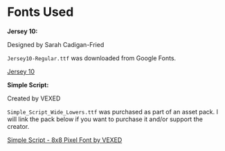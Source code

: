 # Fonts Used

**Jersey 10:**

Designed by Sarah Cadigan-Fried

`Jersey10-Regular.ttf` was downloaded from Google Fonts.

[Jersey 10](https://fonts.google.com/specimen/Jersey+10)

**Simple Script:**

Created by VEXED

`Simple_Script_Wide_Lowers.ttf` was purchased as part of an asset pack. I will link the pack below if you want to purchase it and/or support the creator.

[Simple Script - 8x8 Pixel Font by VEXED](https://v3x3d.itch.io/simple-script)
